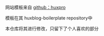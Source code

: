 网站模板来自 [github：huxpro](https://github.com/Huxpro)

模板在其 huxblog-boilerplate repository中

本仓库将其进行修改，只留下了个人喜欢的部分
